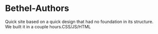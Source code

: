 Bethel-Authors
==============

Quick site based on a quick design that had no foundation in its structure. We built it in a couple hours.CSS/JS/HTML 